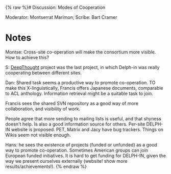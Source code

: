 {% raw %}# Discussion: Modes of Cooperation

Moderator: Montserrat Marimon; Scribe: Bart Cramer

# Notes

Montse: Cross-site co-operation will make the consortium more visible.
How to achieve this?

S: [DeepThought](/DeepThought) project was the last project, in which
Delph-in was really cooperating between different sites.

Dan: Shared task seems a productive way to promote co-operation. TO make
this X-linguistically, Francis offers Japanese documents, comparable to
ACL anthology. Information retrieval might be a suitable task to join.

Francis sees the shared SVN repository as a good way of more
collaboration, and visibility of work.

People agree that more sending to mailing lists is useful, and that
shyness doesn't help. Is also a good information source for others.
Per-site DELPH-IN website is proposed. PET, Matrix and Jacy have bug
trackers. Things on Wikis seem not visible enough.

Hans: he sees the existence of projects (funded or unfunded) as a good
way to promote co-operation. Sometimes American groups can join European
funded initiatives. It is hard to get funding for DELPH-IN, given the
way we present ourselves externally (website! show more
results/achievements!).
<update date omitted for speed>{% endraw %}